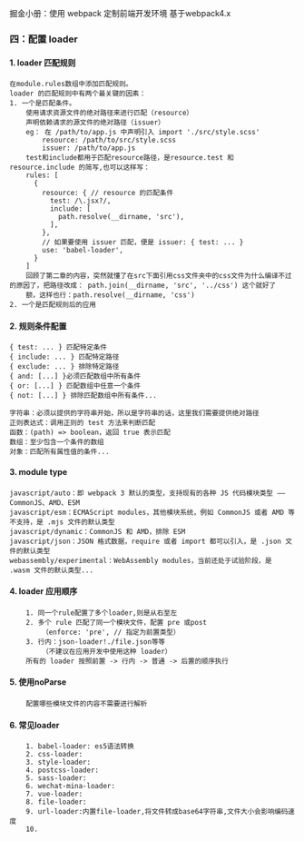 掘金小册：使用 webpack 定制前端开发环境
基于webpack4.x

### 四：配置 loader 
#### 1.  loader 匹配规则
    在module.rules数组中添加匹配规则。
    loader 的匹配规则中有两个最关键的因素：
    1. 一个是匹配条件。
        使用请求资源文件的绝对路径来进行匹配（resource）
        声明依赖请求的源文件的绝对路径（issuer）
        eg： 在 /path/to/app.js 中声明引入 import './src/style.scss'
            resource: /path/to/src/style.scss
            issuer: /path/to/app.js
        test和include都用于匹配resource路径，是resource.test 和 resource.include 的简写,也可以这样写：
        rules: [ 
          {
            resource: { // resource 的匹配条件
              test: /\.jsx?/, 
              include: [ 
                path.resolve(__dirname, 'src'),
              ],
            },
            // 如果要使用 issuer 匹配，便是 issuer: { test: ... }
            use: 'babel-loader',
          }
        ]
        回顾了第二章的内容，突然就懂了在src下面引用css文件夹中的css文件为什么编译不过的原因了，把路径改成： path.join(__dirname, 'src', '../css') 这个就好了
        额，这样也行：path.resolve(__dirname, 'css')
    2. 一个是匹配规则后的应用

#### 2.  规则条件配置
    { test: ... } 匹配特定条件
    { include: ... } 匹配特定路径
    { exclude: ... } 排除特定路径
    { and: [...] }必须匹配数组中所有条件
    { or: [...] } 匹配数组中任意一个条件
    { not: [...] } 排除匹配数组中所有条件...

    字符串：必须以提供的字符串开始，所以是字符串的话，这里我们需要提供绝对路径
    正则表达式：调用正则的 test 方法来判断匹配
    函数：(path) => boolean，返回 true 表示匹配
    数组：至少包含一个条件的数组
    对象：匹配所有属性值的条件... 

#### 3. module type
    javascript/auto：即 webpack 3 默认的类型，支持现有的各种 JS 代码模块类型 —— CommonJS、AMD、ESM
    javascript/esm：ECMAScript modules，其他模块系统，例如 CommonJS 或者 AMD 等不支持，是 .mjs 文件的默认类型
    javascript/dynamic：CommonJS 和 AMD，排除 ESM
    javascript/json：JSON 格式数据，require 或者 import 都可以引入，是 .json 文件的默认类型
    webassembly/experimental：WebAssembly modules，当前还处于试验阶段，是 .wasm 文件的默认类型...

#### 4. loader 应用顺序
        1. 同一个rule配置了多个loader,则是从右至左
        2. 多个 rule 匹配了同一个模块文件，配置 pre 或post
            （enforce: 'pre', // 指定为前置类型）
        3. 行内：json-loader!./file.json等等
            （不建议在应用开发中使用这种 loader）
        所有的 loader 按照前置 -> 行内 -> 普通 -> 后置的顺序执行

#### 5. 使用noParse
        配置哪些模块文件的内容不需要进行解析

#### 6. 常见loader
        1. babel-loader: es5语法转换
        2. css-loader:
        3. style-loader:
        4. postcss-loader:
        5. sass-loader:
        6. wechat-mina-loader:
        7. vue-loader:
        8. file-loader:
        9. url-loader:内置file-loader,将文件转成base64字符串,文件大小会影响编码速度
        10. 